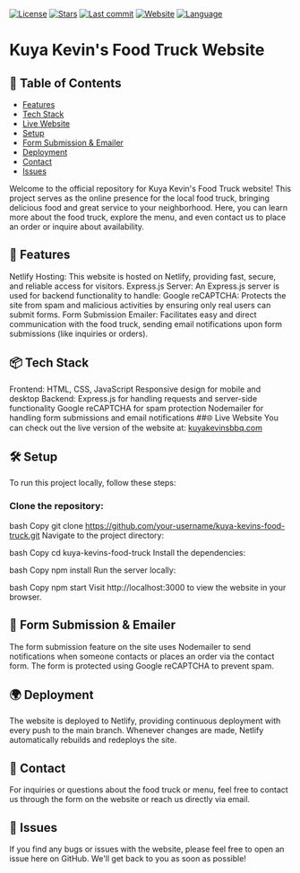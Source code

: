 [![License](https://img.shields.io/badge/license-MIT-blue.svg)](https://github.com/Amato1891/kuya-kevins/blob/main/LICENSE)
[![Stars](https://img.shields.io/github/stars/Amato1891/kuya-kevins)](https://github.com/Amato1891/kuya-kevins/stargazers)
[![Last commit](https://img.shields.io/github/last-commit/Amato1891/kuya-kevins)](https://github.com/Amato1891/kuya-kevins/commits/main)
[![Website](https://img.shields.io/website?url=https%3A%2F%2Fkuyakevinsbbq.com)](https://kuyakevinsbbq.com)
[![Language](https://img.shields.io/github/languages/top/Amato1891/kuya-kevins)](https://github.com/Amato1891/kuya-kevins)
# Kuya Kevin's Food Truck Website

## 📑 Table of Contents
- [Features](#-features)
- [Tech Stack](#-tech-stack)
- [Live Website](#-live-website)
- [Setup](#-setup)
- [Form Submission & Emailer](#-form-submission--emailer)
- [Deployment](#-deployment)
- [Contact](#-contact)
- [Issues](#-issues)
  
Welcome to the official repository for Kuya Kevin's Food Truck website! This project serves as the online presence for the local food truck, bringing delicious food and great service to your neighborhood. Here, you can learn more about the food truck, explore the menu, and even contact us to place an order or inquire about availability.

## 🚀 Features
Netlify Hosting: This website is hosted on Netlify, providing fast, secure, and reliable access for visitors.
Express.js Server: An Express.js server is used for backend functionality to handle:
Google reCAPTCHA: Protects the site from spam and malicious activities by ensuring only real users can submit forms.
Form Submission Emailer: Facilitates easy and direct communication with the food truck, sending email notifications upon form submissions (like inquiries or orders).
## 📦 Tech Stack
Frontend:
HTML, CSS, JavaScript
Responsive design for mobile and desktop
Backend:
Express.js for handling requests and server-side functionality
Google reCAPTCHA for spam protection
Nodemailer for handling form submissions and email notifications
##🌐 Live Website
You can check out the live version of the website at:
<a target="_blank" href="https://kuyakevinsbbq.com/">kuyakevinsbbq.com</a>
## 🛠️ Setup
To run this project locally, follow these steps:

### Clone the repository:

bash
Copy
git clone https://github.com/your-username/kuya-kevins-food-truck.git
Navigate to the project directory:

bash
Copy
cd kuya-kevins-food-truck
Install the dependencies:

bash
Copy
npm install
Run the server locally:

bash
Copy
npm start
Visit http://localhost:3000 to view the website in your browser.

## 📨 Form Submission & Emailer
The form submission feature on the site uses Nodemailer to send notifications when someone contacts or places an order via the contact form. The form is protected using Google reCAPTCHA to prevent spam.
## 🌍 Deployment
The website is deployed to Netlify, providing continuous deployment with every push to the main branch. Whenever changes are made, Netlify automatically rebuilds and redeploys the site.
## 📧 Contact
For inquiries or questions about the food truck or menu, feel free to contact us through the form on the website or reach us directly via email.
## 🐞 Issues
If you find any bugs or issues with the website, please feel free to open an issue here on GitHub. We'll get back to you as soon as possible!
